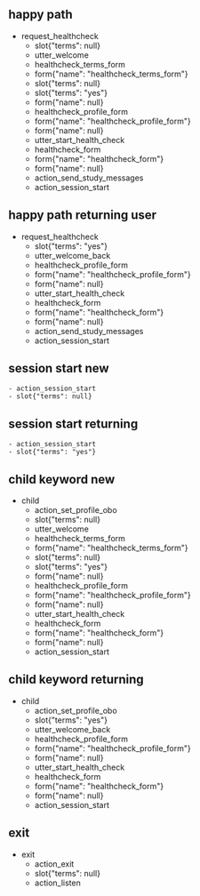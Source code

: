 ## happy path
* request_healthcheck
    - slot{"terms": null}
    - utter_welcome
    - healthcheck_terms_form
    - form{"name": "healthcheck_terms_form"}
    - slot{"terms": null}
    - slot{"terms": "yes"}
    - form{"name": null}
    - healthcheck_profile_form
    - form{"name": "healthcheck_profile_form"}
    - form{"name": null}
    - utter_start_health_check
    - healthcheck_form
    - form{"name": "healthcheck_form"}
    - form{"name": null}
    - action_send_study_messages
    - action_session_start

## happy path returning user
* request_healthcheck
    - slot{"terms": "yes"}
    - utter_welcome_back
    - healthcheck_profile_form
    - form{"name": "healthcheck_profile_form"}
    - form{"name": null}
    - utter_start_health_check
    - healthcheck_form
    - form{"name": "healthcheck_form"}
    - form{"name": null}
    - action_send_study_messages
    - action_session_start

## session start new
    - action_session_start
    - slot{"terms": null}

## session start returning
    - action_session_start
    - slot{"terms": "yes"}

## child keyword new
* child
    - action_set_profile_obo
    - slot{"terms": null}
    - utter_welcome
    - healthcheck_terms_form
    - form{"name": "healthcheck_terms_form"}
    - slot{"terms": null}
    - slot{"terms": "yes"}
    - form{"name": null}
    - healthcheck_profile_form
    - form{"name": "healthcheck_profile_form"}
    - form{"name": null}
    - utter_start_health_check
    - healthcheck_form
    - form{"name": "healthcheck_form"}
    - form{"name": null}
    - action_session_start

## child keyword returning
* child
    - action_set_profile_obo
    - slot{"terms": "yes"}
    - utter_welcome_back
    - healthcheck_profile_form
    - form{"name": "healthcheck_profile_form"}
    - form{"name": null}
    - utter_start_health_check
    - healthcheck_form
    - form{"name": "healthcheck_form"}
    - form{"name": null}
    - action_session_start

## exit
* exit
    - action_exit
    - slot{"terms": null}
    - action_listen
